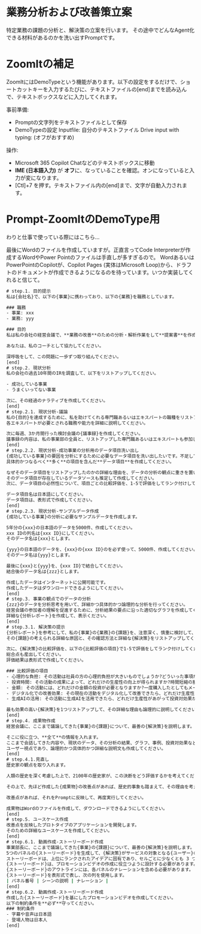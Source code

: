 # 業務分析および改善策立案

特定業務の課題の分析と、解決策の立案を行います。
その途中でどんなAgent化できる材料があるのかを洗い出すPromptです。

# ZoomItの補足
ZoomItにはDemoTypeという機能があります。以下の設定をするだけで、ショートカットキーを入力するたびに、テキストファイルの[end]までを読み込んで、テキストボックスなどに入力してくれます。

事前準備:
- Promptの文字列をテキストファイルとして保存
- DemoTypeの設定
    Inputfile: 自分のテキストファイル
    Drive input with typing: (オフがおすすめ)

操作:
- Microsoft 365 Copilot Chatなどのテキストボックスに移動
- **IME (日本語入力)** が **オフ**に、なっていることを確認。オンになっていると入力が変になります。
- [Ctl]+7 を押す。テキストファイル内の[end]まで、文字が自動入力されます。

# Prompt-ZoomItのDemoType用

わりと仕事で使っている際にはこちら...

最後にWordのファイルを作成していますが。正直言ってCode Interpreterが作成するWordやPower Pointのファイルは手直しが多すぎるので。
WordあるいはPowerPointのCopilotが、Copilot Pages (実体はMicrosoft Loop)から、ドラフトのドキュメントが作成できるようになるのを待っています。いつか実装してくれると信じて。

```cmd
# step.1. 目的提示
私は{会社名}で、以下の{事業}に携わっており、以下の{業務}を職務としています。

### 職務
- 事業: xxx
- 業務: yyy

### 目的
私は私の会社の経営会議で、**業務の改善**のための分析・解析作業をして**提案書**を作成します。

あなたは、私のコーチとして協力してください。

深呼吸をして、この問題に一歩ずつ取り組んでください。
[end]
# step.2. 現状分析
私の会社の過去10年間のIRを調査して、以下をリストアップしてください。

- 成功している事業
- うまくいってない事業

次に、その経過のナラティブを作成してください。
[end]
# step.2.1. 現状分析-議論
私の{目的}を達成するために、私を助けてくれる専門職あるいはエキスパートの職種をリストアップしてください。
各エキスパートが必要とされる職務や能力を詳細に説明してください。

次に毎週、3か月間行った検討会議の{議事録}を作成してください。
議事録の内容は、私の事業部の全員と、リストアップした専門職あるいはエキスパートも参加した、社内での業務の改善についてです。
[end]
# step.2.2. 現状分析-成功事業の分析用のデータ項目洗い出し
{成功している事業}の要因を分析にするために必要なデータ項目を洗い出したいです。不足してるデータ項目があるはずです。
具体的かつなるべく**多く**の項目を含んだ**データ項目**を作成してください。

なぜそのデータ項目をリストアップしたのかの詳細な理由を、データの分析の観点に重きを置いて説明して「理由」として項目名に追加してください。
そのデータ項目が存在しているデータソースも推定して作成してください。
次に、データ項目の必然性について、項目ごとの比較評価を、1-5で評価をしてランク付けしてください。

データ項目名は日本語にしてください。
データ項目は、表形式で作成してください。
[end]
# step.2.3. 現状分析-サンプルデータ作成
{成功している事業}の分析に必要なサンプルデータを作成します。

5年分の{xxx}の日本語のデータを5000件、作成してください。
xxx IDの列名は{xxx ID}にしてください。
そのデータ名は{xxx}とします。

{yyy}の日本語のデータを、{xxx}の{xxx ID}のを必ず使って、5000件、作成してください。
そのデータ名は{yyy}とします。

最後に{xxx}と{yyy}を、{xxx ID}で結合してください。
結合後のデータ名は{zzz}とします。

作成したデータはインターネットに公開可能です。
作成したデータはダウンロードできるようにしてください。
[end]
# step.3. 事業の観点でのデータの分析
{zzz}のデータを分析思考を用いて、詳細かつ具体的かつ論理的な分析を行ってください。
経営会議の参加者の理解を促進するために、分析結果の要点に沿った適切なグラフを作成してください。
詳細な{分析レポート}を作成して、表示ください。
[end]
# step.3.1. 解決策の提示
{分析レポート}を参考にして、私の{事業}の{業務}の{課題}を、注意深く、慎重に検討して、リストアップしてください。
その{課題}の考えられる詳細な原因と、その確認方法と詳細な{解決策}をリストアップしてください。

次に、{解決策}の比較評価を、以下の{比較評価の項目}で1-5で評価をしてランク付けしてください。
総合点も産出してください。
評価結果は表形式で作成してください。

### 比較評価の項目
- 心理的な負担: その活動は社員の方の心理的負担が大きいものでしょうか?どういった事項が心理的に影響があるかを慎重に考慮してください。
- 投資時間: その活動の成果によって、どれだけの生産性の向上が得られますか?時間短縮の割合はどれくらいですか?
- 金額: その活動には、どれだけの金額の投資が必要となりますか?一度購入したとしてもメーカーのサポートが必要だったり、高額だったりするもののあります。サブスクリプション型は、効果が出ないと思ったら即座に取り消しができるのはメリットですが、使い続けたら買い切りの方が安い場合もあります。
- デジタル化での改善効果: その現在の活動をデジタル化して改善できたら、どれだけ生産性があがり、どれだけ投資対効果がありますか?
- 生成AIの活用: その活動に生成AIを活用できたら、どれだけ生産性があがって投資対効果が得られますか?

最も効果の高い{解決策}を1つリストアップして、その詳細な理由も論理的に説明してください。
[end]
# step.4. 成果物作成
経営会議に、ここまで議論してきた{事業}の{課題}について、最善の{解決策}を説明します。

そこに役に立つ、**全て**の情報を入れます。
ここまで会話してきた内容や、現状のデータ、その分析の結果、グラフ、事例、投資対効果など、役に立つ情報があればそれも作成してください。
ユーザー視点であり、論理的かつ具体的かつ詳細な説明文も作成してください。
[end]
# step.4.1.見直し
歴史家の観点を取り入れます。

人類の歴史を深く考慮した上で、2100年の歴史家が、この決断をどう評価するかを考えてください。世界や日本の歴史の中で、似ているケースがありえます。もし似ているケースがある場合は、その歴史上のケースの詳細な説明も作成してください。

その上で、先ほど作成した{成果物}の改善点があれば、歴史的事象も踏まえて、その理由を考えてください。

改善点があれば、それをPromptに反映して、再度実行してください。

成果物はWordのファイルを作成して、ダウンロードできるようにしてください。
[end]
# step.5. ユースケース作成
改善点を反映したプロトタイプのアプリケーションを開発します。
そのための詳細なユースケースを作成してください。
[end]
# step.6.1. 動画作成-ストーリーボード作成
事業部長に、ここまで議論してきた{事業}の{課題}について、最善の{解決策}を説明します。そのために、{事業}が改善する最も効果の高いとランクされた{解決策}のストーリーを{ストーリーボード}の形で伝えます。
5つのパネルの{ストーリーボード}を生成して、{解決策}がサービスの対象となる{ユーザー}の状況をどのように改善・変化させるかを説明します。
ストーリーボードは、上位にランクされたアイデアに固有であり、セルごとに少なくとも 3 つの箇条書きを持つエキスパート レベルである必要があります。
{ストーリーボード}は、プロモーションビデオの作成に役立つように設計する必要があります。
{ストーリーボード}のアウトラインには、各パネルのナレーションを含める必要があります。
{ストーリーボード}を表形式で表し、次の列を使用します。
| パネル番号 | シーンの説明 | ナレーション |
[end]
# step.6.2. 動画作成-ストーリーボード作成
作成した{ストーリーボード}を基にしたプロモーションビデオを作成してください。
以下の制約条件を**必ず**守ってください。
### 制約条件
- 字幕や音声は日本語
- 登場人物は日本人
[end]

```